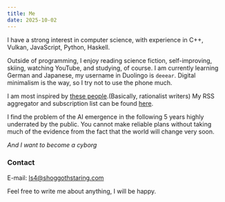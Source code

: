 ```yaml
---
title: Me
date: 2025-10-02
---
```


I have a strong interest in computer science, with experience in C++, Vulkan, JavaScript, Python, Haskell.

Outside of programming, I enjoy reading science fiction, self-improving, skiing, watching YouTube, and studying, of course. I am currently learning German and Japanese, my username in Duolingo is ```deeear```. Digital minimalism is the way, so I try not to use the phone much.

I am most inspired by [these people](cool-people.md).(Basically, rationalist writers)
My RSS aggregator and subscription list can be found [here](http://23.94.5.170:8080).

I find the problem of the AI emergence in the following 5 years highly underrated by the public. You cannot make reliable plans without taking much of the evidence from the fact that the world will change very soon.

*And I want to become a cyborg*

### Contact

E-mail: <ls4@shoggothstaring.com>

Feel free to write me about anything, I will be happy.
